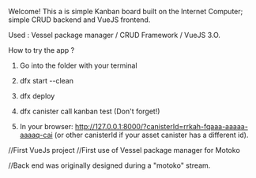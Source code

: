 Welcome! This a is simple Kanban board built on the Internet Computer; simple CRUD backend and VueJS frontend.

Used : Vessel package manager / CRUD Framework / VueJS 3.O.

How to try the app ? 


1) Go into the folder with your terminal

2) dfx start --clean 

3) dfx deploy 

4) dfx canister call kanban test (Don't forget!)

5) In your browser: http://127.0.0.1:8000/?canisterId=rrkah-fqaaa-aaaaa-aaaaq-cai (or other canisterId if your asset canister has a different id).

//First VueJs project 
//First use of Vessel package manager for Motoko

//Back end was originally designed during a "motoko" stream. 
